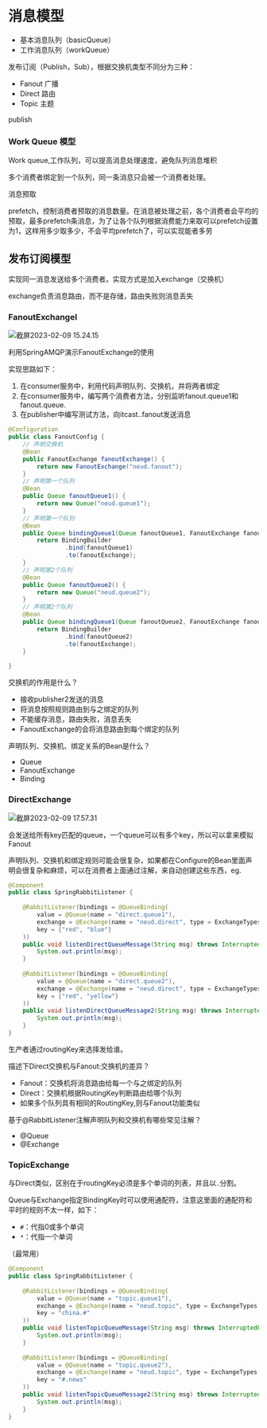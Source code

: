 # 消息模型



- 基本消息队列（basicQueue）
- 工作消息队列（workQueue）



发布订阅（Publish，Sub），根据交换机类型不同分为三种：

- Fanout 广播
- Direct 路由
- Topic 主题



publish



### Work Queue 模型

Work queue,工作队列，可以提高消息处理速度，避免队列消息堆积



多个消费者绑定到一个队列，同一条消息只会被一个消费者处理。

消息预取

prefetch，控制消费者预取的消息数量。在消息被处理之前，各个消费者会平均的预取，最多prefetch条消息，为了让各个队列根据消费能力来取可以prefetch设置为1，这样用多少取多少，不会平均prefetch了，可以实现能者多劳





## 发布订阅模型

实现同一消息发送给多个消费者。实现方式是加入exchange（交换机）

exchange负责消息路由，而不是存储，路由失败则消息丢失



### FanoutExchangel

![截屏2023-02-09 15.24.15](https://xingqiu-tuchuang-1256524210.cos.ap-shanghai.myqcloud.com/3978/%E6%88%AA%E5%B1%8F2023-02-09%2015.24.15.png)



利用SpringAMQP演示FanoutExchange的使用

实现思路如下：

1. 在consumer服务中，利用代码声明队列、交换机，并将两者绑定
2. 在consumer服务中，编写两个消费者方法，分别监听fanout.queue1和fanout.queue.
3. 在publisher中编写测试方法，向itcast..fanout发送消息



```java
@Configuration
public class FanoutConfig {
    // 声明交换机
    @Bean
    public FanoutExchange fanoutExchange() {
        return new FanoutExchange("neud.fanout");
    }
    // 声明第一个队列
    @Bean
    public Queue fanoutQueue1() {
        return new Queue("neud.queue1");
    }
    // 声明第一个队列
    @Bean
    public Queue bindingQueue1(Queue fanoutQueue1, FanoutExchange fanoutExchange) {
        return BindingBuilder
                .bind(fanoutQueue1)
                .to(fanoutExchange);
    }
    // 声明第2个队列
    @Bean
    public Queue fanoutQueue2() {
        return new Queue("neud.queue2");
    }
    // 声明第2个队列
    @Bean
    public Queue bindingQueue1(Queue fanoutQueue2, FanoutExchange fanoutExchange) {
        return BindingBuilder
                .bind(fanoutQueue2)
                .to(fanoutExchange);
    }
    
}
```



交换机的作用是什么？

- 接收publisher2发送的消息
- 将消息按照规则路由到与之绑定的队列
- 不能缓存消息，路由失败，消息丢失
- FanoutExchange的会将消息路由到每个绑定的队列

声明队列、交换机、绑定关系的Bean是什么？

- Queue
- FanoutExchange
- Binding



### DirectExchange



![截屏2023-02-09 17.57.31](https://xingqiu-tuchuang-1256524210.cos.ap-shanghai.myqcloud.com/3978/%E6%88%AA%E5%B1%8F2023-02-09%2017.57.31.png)

会发送给所有key匹配的queue，一个queue可以有多个key，所以可以拿来模拟Fanout





声明队列、交换机和绑定规则可能会很复杂，如果都在Configure的Bean里面声明会很复杂和麻烦，可以在消费者上面通过注解，来自动创建这些东西，eg.

```java
@Component
public class SpringRabbitListener {
    
    @RabbitListener(bindings = @QueueBinding(
    	value = @Queue(name = "direct.queue1"),
        exchange = @Exchange(name = "neud.direct", type = ExchangeTypes.DIRECT),
        key = {"red", "blue"}
    ))
    public void listenDirectQueueMessage(String msg) throws InterruptedException {
        System.out.println(msg);
    }
    
    @RabbitListener(bindings = @QueueBinding(
    	value = @Queue(name = "direct.queue2"),
        exchange = @Exchange(name = "neud.direct", type = ExchangeTypes.DIRECT),
        key = {"red", "yellow"}
    ))
    public void listenDirectQueueMessage2(String msg) throws InterruptedException {
        System.out.println(msg);
    }
}
```

生产者通过routingKey来选择发给谁。



描述下Direct交换机与Fanout:交换机的差异？

- Fanout：交换机将消息路由给每一个与之绑定的队列
- Direct：交换机根据RoutingKey判断路由给哪个队列
- 如果多个队列具有相同的RoutingKey,则与Fanout功能类似

基于@RabbitListener注解声明队列和交换机有哪些常见注解？

- @Queue
- @Exchange



### TopicExchange

与Direct类似，区别在于routingKey必须是多个单词的列表，并且以`.`分割。

Queue与Exchange指定BindingKey时可以使用通配符，注意这里面的通配符和平时的规则不太一样，如下：

- `#`：代指0或多个单词
- `*`：代指一个单词

（最常用）

```java
@Component
public class SpringRabbitListener {
    
    @RabbitListener(bindings = @QueueBinding(
    	value = @Queue(name = "topic.queue1"),
        exchange = @Exchange(name = "neud.topic", type = ExchangeTypes.TOPIC),
        key = "china.#"
    ))
    public void listenTopicQueueMessage(String msg) throws InterruptedException {
        System.out.println(msg);
    }
    
    @RabbitListener(bindings = @QueueBinding(
    	value = @Queue(name = "topic.queue2"),
        exchange = @Exchange(name = "neud.topic", type = ExchangeTypes.TOPIC),
        key = "#.news"
    ))
    public void listenTopicQueueMessage2(String msg) throws InterruptedException {
        System.out.println(msg);
    }
}
```



